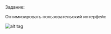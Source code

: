Задание:

Оптимизировать пользовательский интерфейс


![alt tag](https://github.com/IlyaSergeev/YamblzUIOptimization/blob/master/task_image.png)